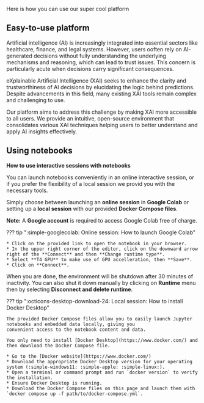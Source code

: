 Here is how you can use our super cool platform



## Easy-to-use platform

Artificial intelligence (AI) is increasingly integrated into essential sectors like healthcare, finance, and legal systems. However, users ooften rely on AI-generated decisions without fully understanding the underlying mechanisms and reasoning, which can lead to trust issues. This concern is particularly acute when decisions carry significant consequences.

eXplainable Artificial Intelligence (XAI) seeks to enhance the clarity and trustworthiness of AI decisions by elucidating the logic behind predictions. Despite advancements in this field, many existing XAI tools remain complex and challenging to use.

Our platform aims to address this challenge by making XAI more accessible to all users. We provide an intuitive, open-source environment that consolidates various XAI techniques helping users to better understand and apply AI insights effectively.


## Using notebooks

**How to use interactive sessions with notebooks**

You can launch notebooks conveniently in an online interactive session, or if you prefer the flexibility of a local session we provid you with the necessary tools.

Simply choose between launching an **online session** in **Google Colab**
or setting up a **local session** with our provided **Docker Compose files**.

**Note:** A **Google account** is required to access Google Colab free of charge.

??? tip ":simple-googlecolab: Online session: How to launch Google Colab"

    * Click on the provided link to open the notebook in your browser.
    * In the upper right corner of the editor, click on the downward arrow right of the **Connect** and then **Change runtime type**.
    * Select **T4 GPU** to make use of GPU accelleration, then **Save**.
    * Click on **Connect**.

When you are done, the environment will be shutdown after 30 minutes of inactivity. You can also shut it down
manually by clicking on **Runtime** menu then by selecting **Disconnect and delete runtime**.

??? tip ":octicons-desktop-download-24: Local session: How to install Docker Desktop"

    The provided Docker Compose files allow you to easily launch Jupyter notebooks and embedded data locally, giving you
    convenient access to the notebook content and data.

    You only need to install [Docker Desktop](https://www.docker.com/) and then download the Docker Compose file.

    * Go to the [Docker website](https://www.docker.com/)
    * Download the appropriate Docker Desktop version for your operating system (:simple-windows11: :simple-apple: :simple-linux:).
    * Open a terminal or command prompt and run `docker version` to verify the installation.
    * Ensure Docker Desktop is running.
    * Download the Docker Compose files on this page and launch them with `docker compose up -f path/to/docker-compose.yml`.
